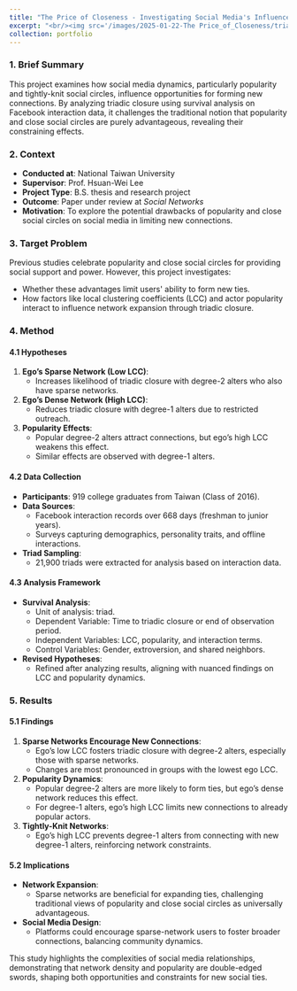 ```yaml
---
title: "The Price of Closeness - Investigating Social Media's Influence on Meeting New People"
excerpt: "<br/><img src='/images/2025-01-22-The Price_of_Closeness/triad300X500_v3.png'>"
collection: portfolio
---
```



### 1. **Brief Summary**
This project examines how social media dynamics, particularly popularity and tightly-knit social circles, influence opportunities for forming new connections. By analyzing triadic closure using survival analysis on Facebook interaction data, it challenges the traditional notion that popularity and close social circles are purely advantageous, revealing their constraining effects.



### 2. **Context**
- **Conducted at**: National Taiwan University
- **Supervisor**: Prof. Hsuan-Wei Lee
- **Project Type**: B.S. thesis and research project
- **Outcome**: Paper under review at *Social Networks*
- **Motivation**: To explore the potential drawbacks of popularity and close social circles on social media in limiting new connections.



### 3. **Target Problem**
Previous studies celebrate popularity and close social circles for providing social support and power. However, this project investigates:
- Whether these advantages limit users' ability to form new ties.
- How factors like local clustering coefficients (LCC) and actor popularity interact to influence network expansion through triadic closure.



### 4. **Method**
#### 4.1 **Hypotheses**
1. **Ego’s Sparse Network (Low LCC)**:
   - Increases likelihood of triadic closure with degree-2 alters who also have sparse networks.
2. **Ego’s Dense Network (High LCC)**:
   - Reduces triadic closure with degree-1 alters due to restricted outreach.
3. **Popularity Effects**:
   - Popular degree-2 alters attract connections, but ego’s high LCC weakens this effect.
   - Similar effects are observed with degree-1 alters.

#### 4.2 **Data Collection**
- **Participants**: 919 college graduates from Taiwan (Class of 2016).
- **Data Sources**:
  - Facebook interaction records over 668 days (freshman to junior years).
  - Surveys capturing demographics, personality traits, and offline interactions.
- **Triad Sampling**:
  - 21,900 triads were extracted for analysis based on interaction data.

#### 4.3 **Analysis Framework**
- **Survival Analysis**:
  - Unit of analysis: triad.
  - Dependent Variable: Time to triadic closure or end of observation period.
  - Independent Variables: LCC, popularity, and interaction terms.
  - Control Variables: Gender, extroversion, and shared neighbors.
- **Revised Hypotheses**:
  - Refined after analyzing results, aligning with nuanced findings on LCC and popularity dynamics.



### 5. **Results**
#### 5.1 **Findings**
1. **Sparse Networks Encourage New Connections**:
   - Ego’s low LCC fosters triadic closure with degree-2 alters, especially those with sparse networks.
   - Changes are most pronounced in groups with the lowest ego LCC.
2. **Popularity Dynamics**:
   - Popular degree-2 alters are more likely to form ties, but ego’s dense network reduces this effect.
   - For degree-1 alters, ego’s high LCC limits new connections to already popular actors.
3. **Tightly-Knit Networks**:
   - Ego’s high LCC prevents degree-1 alters from connecting with new degree-1 alters, reinforcing network constraints.

#### 5.2 **Implications**
- **Network Expansion**:
  - Sparse networks are beneficial for expanding ties, challenging traditional views of popularity and close social circles as universally advantageous.
- **Social Media Design**:
  - Platforms could encourage sparse-network users to foster broader connections, balancing community dynamics.



This study highlights the complexities of social media relationships, demonstrating that network density and popularity are double-edged swords, shaping both opportunities and constraints for new social ties.
